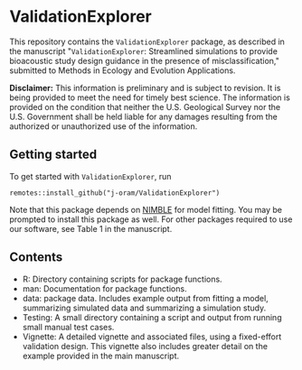 # ValidationExplorer

This repository contains the `ValidationExplorer` package, as described in the manuscript "`ValidationExplorer`:  Streamlined simulations to provide bioacoustic study design guidance in the presence of misclassification," submitted to Methods in Ecology and Evolution Applications. 

**Disclaimer:**  This information is preliminary and is subject to revision. It is being provided to meet the need for timely best science.
The information is provided on the condition that neither the U.S. Geological Survey nor the U.S. Government shall be
held liable for any damages resulting from the authorized or unauthorized use of the information.

## Getting started 

To get started with `ValidationExplorer`, run 

```
remotes::install_github("j-oram/ValidationExplorer")
```

Note that this package depends on [NIMBLE](https://r-nimble.org/) for model fitting. You may be prompted to install this package as well. For other packages required to use our software, see Table 1 in the manuscript.

## Contents 

- R: Directory containing scripts for package functions. 
- man: Documentation for package functions. 
- data: package data. Includes example output from fitting a model, summarizing simulated data and summarizing a simulation study.
- Testing: A small directory containing a script and output from running small manual test cases. 
- Vignette: A detailed vignette and associated files, using a fixed-effort validation design. This vignette also includes greater detail on the example provided in the main manuscript. 

